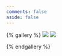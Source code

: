 ```yaml
---
comments: false
aside: false
---
```

{% gallery %}
![](https://cdn.jsdelivr.net/gh/qiaoyihe/Figure-bed/xc/2022/1.jpg)
![](https://cdn.jsdelivr.net/gh/qiaoyihe/Figure-bed/xc/2022/2.jpg)

{% endgallery %}

